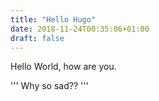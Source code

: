 ```yaml
---
title: "Hello Hugo"
date: 2018-11-24T00:35:06+01:00
draft: false
---
```


Hello World,
how are you.
 
'''
Why so sad??
'''